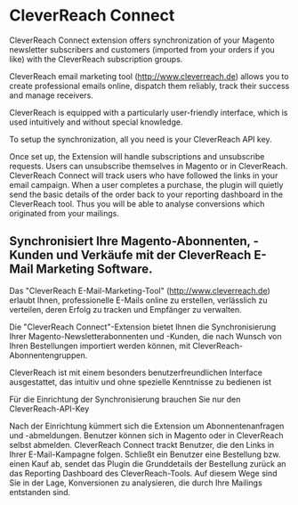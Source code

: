 # CleverReach Connect

CleverReach Connect extension offers synchronization of your Magento newsletter subscribers and customers (imported from your orders if you like) with the CleverReach subscription groups.

CleverReach email marketing tool (http://www.cleverreach.de) allows you to create professional emails online, dispatch them reliably, track their success and manage receivers. 

CleverReach is equipped with a particularly user-friendly interface, which is used intuitively and without special knowledge.

To setup the synchronization, all you need is your CleverReach API key.

Once set up, the Extension will handle subscriptions and unsubscribe requests. Users can unsubscribe themselves in Magento or in CleverReach. CleverReach Connect will track users who have followed the links in your email campaign. When a user completes a purchase, the plugin will quietly send the basic details of the order back to your reporting dashboard in the CleverReach tool. Thus you will be able to analyse conversions which originated from your mailings.

## Synchronisiert Ihre Magento-Abonnenten, -Kunden und Verkäufe mit der CleverReach E-Mail Marketing Software.

Das "CleverReach E-Mail-Marketing-Tool" (http://www.cleverreach.de) erlaubt Ihnen, professionelle E-Mails online zu erstellen, verlässlich zu verteilen, deren Erfolg zu tracken und Empfänger zu verwalten.

Die "CleverReach Connect"-Extension bietet Ihnen die Synchronisierung Ihrer Magento-Newsletterabonnenten und -Kunden, die nach Wunsch von Ihren Bestellungen importiert werden können, mit CleverReach-Abonnentengruppen.

CleverReach ist mit einem besonders benutzerfreundlichen Interface ausgestattet, das intuitiv und ohne spezielle Kenntnisse zu bedienen ist

Für die Einrichtung der Synchronisierung brauchen Sie nur den CleverReach-API-Key

Nach der Einrichtung kümmert sich die Extension um Abonnentenanfragen und -abmeldungen. Benutzer können sich in Magento oder in CleverReach selbst abmelden. CleverReach Connect trackt Benutzer, die den Links in Ihrer E-Mail-Kampagne folgen. Schließt ein Benutzer eine Bestellung bzw. einen Kauf ab, sendet das Plugin die Grunddetails der Bestellung zurück an das Reporting Dashboard des CleverReach-Tools. Auf diesem Wege sind Sie in der Lage, Konversionen zu analysieren, die durch Ihre Mailings entstanden sind.
